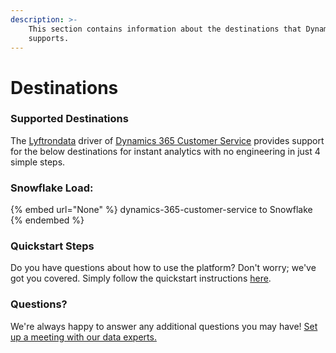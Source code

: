 ```yaml
---
description: >-
    This section contains information about the destinations that Dynamics 365 Customer Service
    supports.
---
```


# Destinations

### Supported Destinations

The [Lyftrondata](https://www.lyftrondata.com/) driver of [Dynamics 365 Customer Service](None) provides support for the below destinations for instant analytics with no engineering in just 4 simple steps.

### Snowflake Load:

{% embed url="None" %}
dynamics-365-customer-service to Snowflake
{% endembed %}

### Quickstart Steps

Do you have questions about how to use the platform? Don't worry; we've got you covered. Simply follow the quickstart instructions [here](README.md).

### Questions? <a href="#questions" id="questions"></a>

We're always happy to answer any additional questions you may have! [Set up a meeting with our data experts.](https://www.lyftrondata.com/book-a-meeting/)
